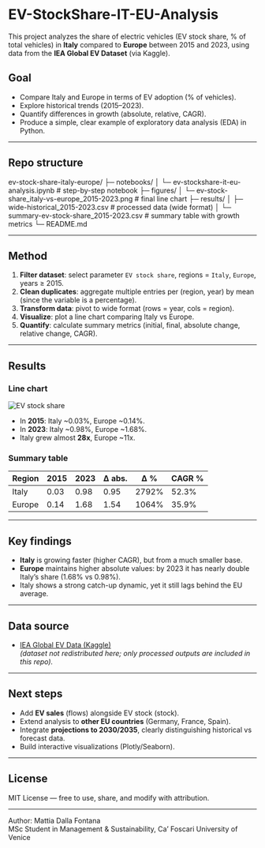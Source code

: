 # EV-StockShare-IT-EU-Analysis

This project analyzes the share of electric vehicles (EV stock share, % of total vehicles) in **Italy** compared to **Europe** between 2015 and 2023, using data from the **IEA Global EV Dataset** (via Kaggle).

## Goal
- Compare Italy and Europe in terms of EV adoption (% of vehicles).
- Explore historical trends (2015–2023).
- Quantify differences in growth (absolute, relative, CAGR).
- Produce a simple, clear example of exploratory data analysis (EDA) in Python.

---

## Repo structure
ev-stock-share-italy-europe/
├─ notebooks/
│ └─ ev-stockshare-it-eu-analysis.ipynb # step-by-step notebook
├─ figures/
│ └─ ev-stock-share_italy-vs-europe_2015-2023.png # final line chart
├─ results/
│ ├─ wide-historical_2015-2023.csv # processed data (wide format)
│ └─ summary-ev-stock-share_2015-2023.csv # summary table with growth metrics
└─ README.md

---

## Method
1. **Filter dataset**: select parameter `EV stock share`, regions = `Italy`, `Europe`, years ≥ 2015.
2. **Clean duplicates**: aggregate multiple entries per (region, year) by mean (since the variable is a percentage).
3. **Transform data**: pivot to wide format (rows = year, cols = region).
4. **Visualize**: plot a line chart comparing Italy vs Europe.
5. **Quantify**: calculate summary metrics (initial, final, absolute change, relative change, CAGR).

---

## Results

### Line chart
![EV stock share](figures/ev-stock-share_italy-vs-europe_2015-2023.png)

- In **2015**: Italy ~0.03%, Europe ~0.14%.  
- In **2023**: Italy ~0.98%, Europe ~1.68%.  
- Italy grew almost **28x**, Europe ~11x.  

### Summary table
| Region | 2015 | 2023 | Δ abs. | Δ % | CAGR % |
|--------|------|------|--------|-----|--------|
| Italy  | 0.03 | 0.98 | 0.95   | 2792% | 52.3% |
| Europe | 0.14 | 1.68 | 1.54   | 1064% | 35.9% |

---

## Key findings
- **Italy** is growing faster (higher CAGR), but from a much smaller base.  
- **Europe** maintains higher absolute values: by 2023 it has nearly double Italy’s share (1.68% vs 0.98%).  
- Italy shows a strong catch-up dynamic, yet it still lags behind the EU average.

---

## Data source
- [IEA Global EV Data (Kaggle)](https://www.kaggle.com/datasets/patricklford/global-ev-sales-2010-2024)  
*(dataset not redistributed here; only processed outputs are included in this repo).*

---

## Next steps
- Add **EV sales** (flows) alongside EV stock (stock).
- Extend analysis to **other EU countries** (Germany, France, Spain).
- Integrate **projections to 2030/2035**, clearly distinguishing historical vs forecast data.
- Build interactive visualizations (Plotly/Seaborn).

---

## License
MIT License — free to use, share, and modify with attribution.

---
Author: Mattia Dalla Fontana  
MSc Student in Management & Sustainability, Ca’ Foscari University of Venice
